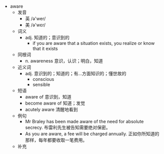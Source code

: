 - aware
  - 发音
    - 英 /ə'wer/
    - 美 /ə'wɛr/
  - 词义
    - adj. 知道的；意识到的
      - if you are aware that a situation exists, you realize or know that it exists
  - 同根词
    - n. awareness 意识，认识；明白，知道
  - 近义词
    - adj. 意识到的；知道的；有…方面知识的；懂世故的
      - conscious
      - sensible
  - 短语
    - aware of 意识到，知道
    - become aware of 知道；发觉
    - acutely aware 清醒地看到
  - 例句
    - Mr Braley has been made aware of the need for absolute secrecy. 布雷利先生被告知需要绝对保密。
    - As you are aware, a fee will be charged annually. 正如你所知道的那样，每年都要收取一笔费用。
  - 补充